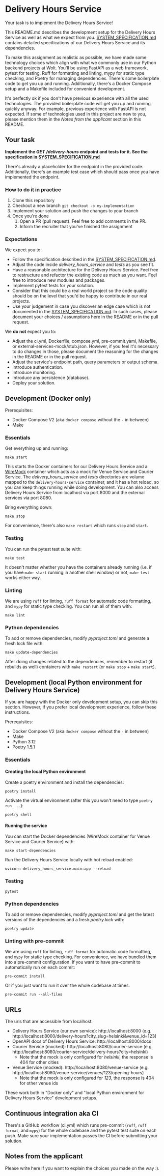 # Delivery Hours Service

Your task is to implement the Delivery Hours Service!

This README.md describes the development setup for the Delivery Hours Service as well as what we expect from you.
[SYSTEM_SPECIFICATION.md](./SYSTEM_SPECIFICATION.md) contains detailed specifications of our Delivery Hours Service and its dependencies.

To make this assignment as realistic as possible, we have made some technology choices which align with what we commonly use in our Python backend projects at Wolt.
You'll be using FastAPI as a web framework, pytest for testing, Ruff for formatting and linting, mypy for static type checking, and Poetry for managing dependencies.
There's some boilerplate code to get you up and running.
Additionally, there's a Docker Compose setup and a Makefile included for convenient development.

It's perfectly ok if you don't have previous experience with all the used technologies.
The provided boilerplate code will get you up and running quickly anyway.
For example, previous experience with FastAPI is not expected.
If some of technologies used in this project are new to you, please mention them in the _Notes from the applicant_ section in this README.

## Your task
**Implement the _GET /delivery-hours_ endpoint and tests for it. See the specification in [SYSTEM_SPECIFICATION.md](./SYSTEM_SPECIFICATION.md)**

There's already a placeholder for the endpoint in the provided code. Additionally, there's an example test case which should pass once you have implemented the endpoint.  

### How to do it in practice
1. Clone this repository
2. Checkout a new branch `git checkout -b my-implementation`
3. Implement your solution and push the changes to your branch
4. Once you're done
   1. Open a PR (pull request). Feel free to add comments in the PR.
   2. Inform the recruiter that you've finished the assignment

### Expectations
We expect you to:
* Follow the specification described in the [SYSTEM_SPECIFICATION.md](./SYSTEM_SPECIFICATION.md).
* Adjust the code inside _delivery_hours_service_ and _tests_ as you see fit.
* Have a reasonable architecture for the Delivery Hours Service. Feel free to restructure and refactor the existing code as much as you want. Feel free to introduce new modules and packages.
* Implement pytest tests for your solution.
* Consider that this could be a real world project so the code quality should be on the level that you'd be happy to contribute in our real projects. 
* Use your judgement in case you discover an edge case which is not documented in the [SYSTEM_SPECIFICATION.md](./SYSTEM_SPECIFICATION.md). In such cases, please document your choices / assumptions here in the README or in the pull request.

We **do not** expect you to:
* Adjust the ci.yml, Dockerfile, compose.yml, pre-commit.yaml, Makefile, or external-services-mock/stub.json. However, if you feel it's necessary to do changes in those, please document the reasoning for the changes in the README or in the pull request.
* Adjust the service's endpoint path, query parameters or output schema.
* Introduce authentication.
* Introduce monitoring.
* Introduce any persistence (database).
* Deploy your solution.

## Development (Docker only) 
Prerequisites:
* Docker Compose V2 (aka `docker compose` without the `-` in between)
* Make

### Essentials
Get everything up and running:
```
make start
```
This starts the Docker containers for our Delivery Hours Service and a [WireMock](https://wiremock.org/) container which acts as a mock for Venue Service and Courier Service.
The _delivery_hours_service_ and _tests_ directories are volume mapped to the `delivery-hours-service` container, and it has a hot reload, so you can keep things running while doing development.
You can also access Delivery Hours Service from localhost via port 8000 and the external services via port 8080.

Bring everything down:
```
make stop
```

For convenience, there's also `make restart` which runs `stop` and `start`.

### Testing
You can run the pytest test suite with:
```
make test
```

It doesn't matter whether you have the containers already running (i.e. if you have `make start` running in another shell window) or not, `make test` works either way.

### Linting
We are using `ruff` for linting, `ruff format` for automatic code formatting, and `mypy` for static type checking.
You can run all of them with:
```
make lint
```

### Python dependencies
To add or remove dependencies, modify _pyproject.toml_ and generate a fresh lock file with: 
```
make update-dependencies
```
After doing changes related to the dependencies, remember to restart (it rebuilds as well) containers with `make restart` (or `make stop` + `make start`).

## Development (local Python environment for Delivery Hours Service)
If you are happy with the Docker only development setup, you can skip this section.
However, if you prefer local development experience, follow these instructions.

Prerequisites:
* Docker Compose V2 (aka `docker compose` without the `-` in between)
* Make
* Python 3.12
* Poetry 1.5.1

### Essentials

#### Creating the local Python environment
Create a poetry environment and install the dependencies:
```
poetry install
```

Activate the virtual environment (after this you won't need to type `poetry run ...`):
```
poetry shell
```

#### Running the service

You can start the Docker dependencies (WireMock container for Venue Service and Courier Service) with:
```
make start-dependencies
```

Run the Delivery Hours Service locally with hot reload enabled:
```
uvicorn delivery_hours_service.main:app --reload
```

### Testing
```
pytest
```

### Python dependencies
To add or remove dependencies, modify _pyproject.toml_ and get the latest versions of the dependencies and a fresh _poetry.lock_ with:
```
poetry update
```

### Linting with pre-commit
We are using `ruff` for linting, `ruff format` for automatic code formatting, and `mypy` for static type checking.
For convenience, we have bundled them into a pre-commit configuration.
If you want to have pre-commit to automatically run on each commit:
```
pre-commit install
```

Or if you just want to run it over the whole codebase at times:
```
pre-commit run --all-files
```

## URLs
The urls that are accessible from localhost:
* Delivery Hours Service (our own service): http://localhost:8000 (e.g. http://localhost:8000/delivery-hours?city_slug=helsinki&venue_id=123)
* OpenAPI docs of Delivery Hours Service: http://localhost:8000/docs
* Courier Service (mocked): http://localhost:8080/courier-service (e.g. http://localhost:8080/courier-service/delivery-hours?city=helsinki)
  * Note that the mock is only configured for _helsinki_, the response is 404 for other cities
* Venue Service (mocked): http://localhost:8080/venue-service (e.g. http://localhost:8080/venue-service/venues/123/opening-hours)
   * Note that the mock is only configured for _123_, the response is 404 for other venue ids

These work both in "Docker only" and "local Python environment for Delivery Hours Service" development setups.

## Continuous integration aka CI

There's a GitHub workflow (ci.yml) which runs pre-commit (`ruff`, `ruff format`, and `mypy`) for the whole codebase and the pytest test suite on each push.
Make sure your implementation passes the CI before submitting your solution.

## Notes from the applicant
Please write here if you want to explain the choices you made on the way :).
